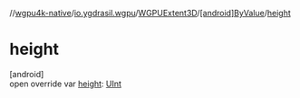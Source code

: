 //[wgpu4k-native](../../../../index.md)/[io.ygdrasil.wgpu](../../index.md)/[WGPUExtent3D](../index.md)/[[android]ByValue](index.md)/[height](height.md)

# height

[android]\
open override var [height](height.md): [UInt](https://kotlinlang.org/api/core/kotlin-stdlib/kotlin/-u-int/index.html)